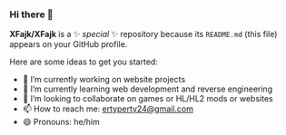 ### Hi there 👋

**XFajk/XFajk** is a ✨ _special_ ✨ repository because its `README.md` (this file) appears on your GitHub profile.

Here are some ideas to get you started:

- 🔭 I’m currently working on website projects
- 🌱 I’m currently learning web development and reverse engineering
- 👯 I’m looking to collaborate on games or HL/HL2 mods or websites
- 📫 How to reach me: ertyperty24@gmail.com
- 😄 Pronouns: he/him
